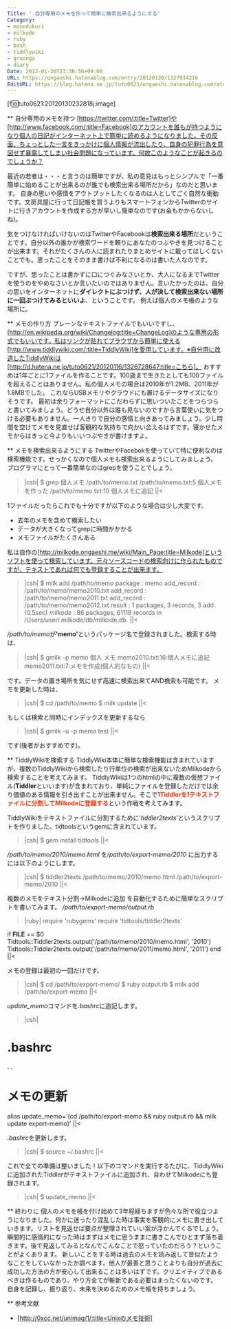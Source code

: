 ```yaml
---
Title: ' 自分専用のメモを作って簡単に検索出来るようにする'
Category:
- monodukuri
- milkode
- ruby
- bash
- tiddlywiki
- groonga
- diary
Date: 2012-01-30T23:36:56+09:00
URL: https://ongaeshi.hatenablog.com/entry/20120130/1327934216
EditURL: https://blog.hatena.ne.jp/tuto0621/ongaeshi.hatenablog.com/atom/entry/6435922169449192695
---
```


[f:id:tuto0621:20120130232818j:image]

** 自分専用のメモを持つ
  [https://twitter.com/:title=Twitter]や[http://www.facebook.com/:title=Facebook]のアカウントを誰もが持つようになり個人の日記がインターネット上で簡単に読めるようになりました。その反面、ちょっとした一言をきっかけに個人情報が流出したり、自身の犯罪行為を意図せず暴露してしまい社会問題になっています。何故このようなことが起きるのでしょうか？

  最近の若者は・・・と言うのは簡単ですが、私の意見はもっとシンプルで「一番簡単に始めることが出来るのが誰でも検索出来る場所だから」なのだと思います。 自身の思いや感情をアウトプットしたくなるのは人としてごく自然な衝動です。文房具屋に行って日記帳を買うよりもスマートフォンからTwitterのサイトに行きアカウントを作成する方が早いし簡単なのです(お金もかからないしね)。

  気をつけなければいけないのはTwitterやFacebookは<b>検索出来る場所</b>だということです。自分以外の誰かが検索ワードを頼りにあなたのつぶやきを見つけることが出来ます。それがたくさんの人に読まれたりまとめサイトに載ってほしくないことでも。思ったことをそのまま書けば不利になるのは書いた人なのです。

  ですが、思ったことは書かずに口につぐみなさいとか、大人になるまでTwitterを使うのをやめなさいとか言いたいのではありません。言いたかったのは、自分の思いをインターネットに<b>ダイレクトにぶつけず、人が決して検索出来ない場所に一回ぶつけてみるといいよ</b>、ということです。
  例えば個人のメモ帳のような場所に。

** メモの作り方
  プレーンなテキストファイルでもいいですし、[http://en.wikipedia.org/wiki/Changelog:title=ChangeLog]のような専用の形式でもいいです。私はリンクが貼れてブラウザから簡単に使える[http://www.tiddlywiki.com/:title=TiddlyWiki]を愛用しています。※自分用に改造したTiddlyWikiは[http://d.hatena.ne.jp/tuto0621/20120116/1326728647:title=こちら]。
  おすすめは1年ごとに1ファイルを作ることです。100歳まで生きたとしても100ファイルを超えることはありません。私の個人メモの場合は2010年が1.2MB、2011年が1.8MBでした。 これならUSBメモリやクラウドにも置けるデータサイズになりそうです。
  最初は余りフォーマットにこだわらずに思いついたことをつらつらと書いてみましょう。どうせ自分以外は誰も見ないのですから言葉使いに気をつける必要もありません。一人きりで自分の感情と向きあってみましょう。少し時間を空けてメモを見直せば客観的な気持ちで向かい合えるはずです。寝かせたメモからはきっと今よりもいいつぶやきが書けますよ。

** メモを検索出来るようにする
TwitterやFacebokを使っていて特に便利なのは検索機能です。せっかくなので個人メモも検索出来るようにしてみましょう。
プログラマにとって一番簡単なのはgrepを使うことでしょう。

>|csh|
$ grep 個人メモ /path/to/memo.txt
/path/to/memo.txt:5 個人メモを作った
/path/to/memo.txt:10 個人メモに追記
||<

1ファイルだったらこれでも十分ですが以下のような場合は少し大変です。

- 去年のメモを含めて検索したい
- データが大きくなってgrepに時間がかかる
- メモファイルがたくさんある

私は自作の[http://milkode.ongaeshi.me/wiki/Main_Page:title=Milkode]というソフトを使って検索しています。元々ソースコードの検索向けに作られたものですが、テキストであれば何でも登録することが出来ます。

>|csh|
$ milk add /path/to/memo
package    : memo
add_record : /path/to/memo/memo2010.txt
add_record : /path/to/memo/memo2011.txt
add_record : /path/to/memo/memo2012.txt
result     : 1 packages, 3 records, 3 add. (0.5sec)
*milkode*  : 86 packages, 61119 records in /Users/user/.milkode/db/milkode.db.
||<

<span class="deco" style="font-style:italic;">/path/to/memo</span>が<span class="deco" style="font-weight:bold;">'memo'</span>というパッケージ名で登録されました。検索する時は、

>|csh|
$ gmilk -p memo 個人 メモ
memo2010.txt:16:個人メモに追記
memo2011.txt:7:メモを作成(個人的なもの)
||<

です。データの置き場所を気にせず高速に検索出来てAND検索も可能です。
メモを更新した時は、

>|csh|
$ cd /path/to/memo
$ milk update 
||<

もしくは検索と同時にインデックスを更新するなら

>|csh|
$ gmilk -u -p memo test
||<

です(後者がおすすめです)。

** TiddlyWikiを検索する
 TiddlyWiki本体に簡単な検索機能は含まれていますが、複数のTiddlyWikiから検索したり行単位の検索が出来ないためMilkodeから検索することを考えてみます。
  TiddlyWikiは1つのhtmlの中に複数の仮想ファイル(<span class="deco" style="font-weight:bold;">Tiddler</span>といいます)が含まれており、単純にファイルを登録しただけでは余り価値のある情報を引き出すことが出来ません。そこで<span class="deco" style="font-weight:bold;"><span class="deco" style="color:#FF3300;">1Tiddlerを1テキストファイルに分割してMilkodeに登録する</span></span>という作戦を考えてみます。

TiddlyWikiをテキストファイルに分割するために'<span class="deco" style="font-style:italic;">tiddler2texts</span>'というスクリプトを作りました。<span class="deco" style="font-style:bold;">tidtools</span>というgemに含まれています。

>|csh|
$ gem install tidtools
||<

<span class="deco" style="font-style:italic;">/path/to/memo/2010/memo.html</span> を<span class="deco" style="font-style:italic;">/path/to/export-memo/2010</span> に出力するには以下のようにします。

>|csh|
$ tiddler2texts /path/to/memo/2010/memo.html /path/to/export-memo/2010
||<

複数のメモをテキスト分割→Milkodeに追加 を自動化するために簡単なスクリプトを書いてみます。
<span class="deco" style="font-style:italic;">
/path/to/export-memo/output.rb</span>
>|ruby|
require 'rubygems'
require 'tidtools/tiddler2texts'

if __FILE__ == $0
  Tidtools::Tiddler2texts.output('/path/to/memo/2010/memo.html', '2010')
  Tidtools::Tiddler2texts.output('/path/to/memo/2011/memo.html', '2011')
end
||<

メモの登録は最初の一回だけです。

>|csh|
$ cd /path/to/export-memo/
$ ruby output.rb
$ milk add /path/to/export-memo
||<

<span class="deco" style="font-style:italic;">update_memo</span>コマンドを<span class="deco" style="font-style:italic;">.bashrc</span>に追記します。

>|csh|
# .bashrc
.
.
# メモの更新
alias update_memo='(cd /path/to/export-memo && ruby output.rb && milk update export-memo)'
||<

<span class="deco" style="font-style:italic;">.bashrc</span>を更新します。

>|csh|
$ source ~/.bashrc
||<

これで全ての準備は整いました！以下のコマンドを実行するたびに、TiddlyWikiに追加されたTiddlerがテキストファイルに追加され、合わせてMilkodeにも登録されます。

>|csh|
$ update_memo
||<

** 終わりに
  個人のメモを帳を付け始めて3年程経ちますが色々な所で役立つようになりました。何かに迷ったり混乱した時は事実を客観的にメモに書き出していきます。リストを見返せば要点が整理されていい案が浮かんでくるでしょう。瞬間的に感情的になった時はまずはメモに思うままに書きこんでひとまず落ち着きます。後で見返してみるとなんでこんなことで怒っていたのだろう？ということがよくあります。
  新しいことをする時は過去のメモを読み返して昔似たようなことをしていなかったか調べます。他人が最善と思うことよりも自分が過去に成功した方法の方が安心して出来ることは多いはずです。クリエイティブであるべきは作るものであり、やり方全てが斬新である必要はまったくないのです。
  自身を記録し、振り返り、未来を決めるためのメモ帳を持ちましょう。

** 参考文献
- [http://0xcc.net/unimag/1/:title=Unixのメモ技術]
